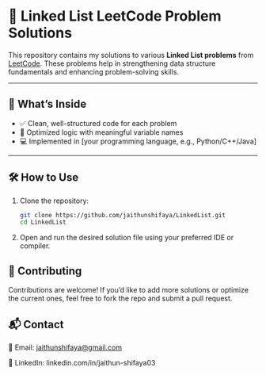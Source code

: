 # 🔗 Linked List LeetCode Problem Solutions

This repository contains my solutions to various **Linked List problems** from [LeetCode](https://leetcode.com/). These problems help in strengthening data structure fundamentals and enhancing problem-solving skills.

---

## 📘 What’s Inside

- ✅ Clean, well-structured code for each problem
- 🧠 Optimized logic with meaningful variable names
- 💻 Implemented in [your programming language, e.g., Python/C++/Java]

---

## 🛠️ How to Use

1. Clone the repository:
   ```bash
   git clone https://github.com/jaithunshifaya/LinkedList.git
   cd LinkedList

2. Open and run the desired solution file using your preferred IDE or compiler.


## 🙌 Contributing

Contributions are welcome! If you’d like to add more solutions or optimize the current ones, feel free to fork the repo and submit a pull request.

## 📬 Contact

📧 Email: jaithunshifaya@gmail.com

🔗 LinkedIn: linkedin.com/in/jaithun-shifaya03

